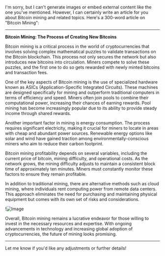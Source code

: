 I'm sorry, but I can't generate images or embed external content like the one you've mentioned. However, I can certainly write an article for you about Bitcoin mining and related topics. Here's a 300-word article on "Bitcoin Mining":

---

**Bitcoin Mining: The Process of Creating New Bitcoins**

Bitcoin mining is a critical process in the world of cryptocurrencies that involves solving complex mathematical puzzles to validate transactions on the Bitcoin blockchain. This process not only secures the network but also introduces new bitcoins into circulation. Miners compete to solve these puzzles, and the first one to do so gets rewarded with newly minted bitcoins and transaction fees.

One of the key aspects of Bitcoin mining is the use of specialized hardware known as ASICs (Application-Specific Integrated Circuits). These machines are designed specifically for mining and outperform traditional computers in terms of efficiency and speed. Miners often join pools to combine their computational power, increasing their chances of earning rewards. Pool mining has become increasingly popular due to its ability to provide steady income through shared rewards.

Another important factor in mining is energy consumption. The process requires significant electricity, making it crucial for miners to locate in areas with cheap and abundant power sources. Renewable energy options like solar and wind have gained traction among environmentally-conscious miners who aim to reduce their carbon footprint.

Bitcoin mining profitability depends on several variables, including the current price of bitcoin, mining difficulty, and operational costs. As the network grows, the mining difficulty adjusts to maintain a consistent block time of approximately ten minutes. Miners must constantly monitor these factors to ensure they remain profitable.

In addition to traditional mining, there are alternative methods such as cloud mining, where individuals rent computing power from remote data centers. This approach eliminates the need for purchasing and maintaining physical equipment but comes with its own set of risks and considerations.

!![Image](https://github.com/user-attachments/assets/590b50a7-4459-4e76-8a31-559aed223621)

Overall, Bitcoin mining remains a lucrative endeavor for those willing to invest in the necessary resources and expertise. With ongoing advancements in technology and increasing global adoption of cryptocurrencies, the future of mining looks promising.

--- 

Let me know if you'd like any adjustments or further details!